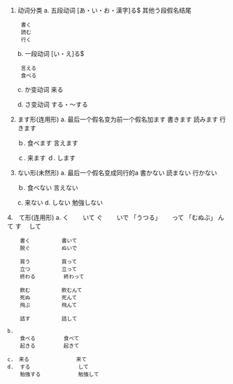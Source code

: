 1. 动词分类
	a. 五段动词
		[あ・い・お・漢字]る$
		其他う段假名结尾
		
		書く
		読む
		行く
		
		
	b. 一段动词
		[い・え]る$
		
		言える
		食べる
		
		
		
		
	c. か变动词
		来る
		
	d. さ变动词
		する・～する
		

2. ます形(连用形)
	a. 最后一个假名变为前一个假名加ます
		書きます
		読みます
		行きます
		
	ｂ. 食べます
		言えます
	
	ｃ.	来ます
	ｄ.	します
	
	
	
3. ない形(未然形)
	a. 最后一个假名变成同行的a
		書かない
		読まない
		行かない
		
	ｂ. 食べない	
		言えない
	
	c.  来ない
	d.  しない
		勉強しない
		

4.　て形(连用形)
	a.
		く　　			いて
		ぐ　　			いで
		「うつる」　　	って
		「むぬぶ」		んて
		す　			して
		
		書く			書いて
		脱ぐ			ぬいで
		
		買う			買って
		立つ			立って
		終わる			終わって
		
		飲む			飲むんて
		死ぬ			死んて
		飛ぶ			飛んて
		
		話す			話して
		
	b.
		食べる			食べて
		起きる			起きて
	
	c.　来る				来て
	d.  する　　			して
		勉強する			勉強して
		
		
		
	
	
		
		
		
		